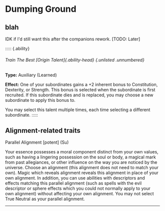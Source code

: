 # Dumping Ground

## blah

IDK if I'd still want this after the companions rework. [TODO: Later]

::::: {.ability}
###### Train The Best [Origin Talent]{.ability-head} {.unlisted .unnumbered}
**Type:** Auxiliary (Learned)

**Effect:** One of your subordinates gains a +2 inherent bonus to Constitution, Dexterity, or Strength. This bonus is selected when the subordinate is first recruited. If this subordinate dies and is replaced, you may choose a new subordinate to apply this bonus to.

You may select this talent multiple times, each time selecting a different subordinate.
:::::

## Alignment-related traits

Parallel Alignment [potent] (Su)

Your essence possesses a moral component distinct from your own values, such as having a lingering possession on the soul or body, a magical mark from past allegiances, or other influence on the way you are noticed by the universe. Choose an alignment (this alignment does not need to match your own). Magic which reveals alignment reveals this alignment in place of your own alignment. In addition, you can use abilities with descriptors and effects matching this parallel alignment (such as spells with the evil descriptor or sphere effects which you could not normally apply to your own alignment) without affecting your own alignment. You may not select True Neutral as your parallel alignment.

---
